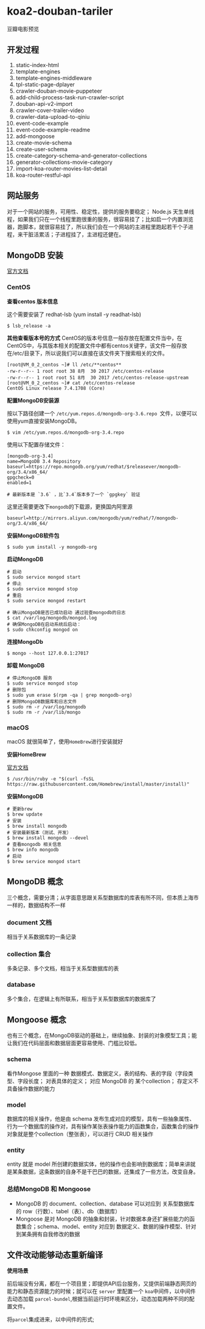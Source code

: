 # koa2-douban-tariler
豆瓣电影预览


## 开发过程

1. static-index-html
2. template-engines
3. template-engines-middleware
4. tpl-static-page-dplayer
5. crawler-douban-movie-puppeteer
6. add-child-process-task-run-crawler-script
7. douban-api-v2-import
8. crawler-cover-trailer-video
9. crawler-data-upload-to-qiniu
10. event-code-example
11. event-code-example-readme
12. add-mongoose
13. create-movie-schema
14. create-user-schema
15. create-category-schema-and-generator-collections
16. generator-collections-movie-category
17. import-koa-router-movies-list-detail
18. koa-router-restful-api
 ## 网站服务

对于一个网站的服务，可用性、稳定性，提供的服务要稳定； Node.js 天生单线程，如果我们只在一个线程里跑很重的服务，很容易挂了；比如启一个内置浏览器，跑脚本，就很容易挂了，所以我们会在一个网站的主进程里跑起若干个子进程，来干脏活累活；子进程挂了，主进程还健在。

## MongoDB 安装

[官方文档](https://docs.mongodb.com)
### CentOS 

**查看centos 版本信息**

这个需要安装了 redhat-lsb (yum install -y readhat-lsb)
```
$ lsb_release -a
```
**其他查看版本号的方式**
CentOS的版本号信息一般存放在配置文件当中，在CentOS中，与其版本相关的配置文件中都有centos关键字，该文件一般存放在/etc/目录下，所以说我们可以直接在该文件夹下搜索相关的文件。

```
[root@VM_0_2_centos ~]# ll /etc/**centos**
-rw-r--r-- 1 root root 38 8月  30 2017 /etc/centos-release
-rw-r--r-- 1 root root 51 8月  30 2017 /etc/centos-release-upstream
[root@VM_0_2_centos ~]# cat /etc/centos-release
CentOS Linux release 7.4.1708 (Core)
```

**配置MongoDB安装源**

按以下路径创建一个 `/etc/yum.repos.d/mongodb-org-3.6.repo `文件，以便可以使用yum直接安装MongoDB。

```
$ vim /etc/yum.repos.d/mongodb-org-3.4.repo
```
使用以下配置存储文件：

```
[mongodb-org-3.4]
name=MongoDB 3.4 Repository
baseurl=https://repo.mongodb.org/yum/redhat/$releasever/mongodb-org/3.4/x86_64/
gpgcheck=0
enabled=1

# 最新版本是 `3.6` ，比`3.4`版本多了一个 `gpgkey` 验证
```
这里还需要更改下`mongodb`的下载源，更换国内阿里源

```
baseurl=http://mirrors.aliyun.com/mongodb/yum/redhat/7/mongodb-org/3.4/x86_64/
```

**安装MongoDB软件包**

```
$ sudo yum install -y mongodb-org
```

**启动MongoDB**

```
# 启动
$ sudo service mongod start
# 停止
$ sudo service mongod stop
# 重启
$ sudo service mongod restart

# 确认MongoDB是否已成功启动 通过验查mongodb的日志
$ cat /var/log/mongodb/mongod.log
# 确保MongoDB在启动系统后启动：
$ sudo chkconfig mongod on
```
**连接MongoDb**

```
$ mongo --host 127.0.0.1:27017
```

**卸载 MongoDB**

```
# 停止MongoDB 服务
$ sudo service mongod stop
# 删除包
$ sudo yum erase $(rpm -qa | grep mongodb-org)
# 删除MongoDB数据库和日志文件
$ sudo rm -r /var/log/mongodb
$ sudo rm -r /var/lib/mongo
```

### macOS

macOS 就很简单了，使用`HomeBrew`进行安装就好

**安装HomeBrew**

[官方文档](https://brew.sh/)

```
$ /usr/bin/ruby -e "$(curl -fsSL https://raw.githubusercontent.com/Homebrew/install/master/install)"
```

**安装MongoDB**

```
# 更新brew
$ brew update
# 安装
$ brew install mongodb
# 安装最新版本（测试、开发）
$ brew install mongodb --devel
# 查看mongodb 相关信息
$ brew info mongodb
# 启动
$ brew service mongod start
```

## MongoDB 概念

三个概念，需要分清；从字面意思跟关系型数据库的库表有所不同，但本质上海市一样的，数据结构不一样
### document 文档

相当于关系数据库的一条记录

### collection 集合

多条记录、多个文档，相当于关系型数据库的表
### database

多个集合，在逻辑上有所联系，相当于关系型数据库的数据库了
## Mongoose 概念

也有三个概念，在MongoDB驱动的基础上，继续抽象、封装的对象模型工具；能让我们在代码层面和数据层面更容易使用、门槛比较低。

### schema

看作Mongose 里面的一种 数据模式、数据定义，表的结构、表的字段（字段类型、字段长度； 对表具体的定义； 对应 MongoDB 的 某个collection； 存定义不具备操作数据的能力
### model

数据库的相关操作，他是由 schema 发布生成对应的模型，具有一些抽象属性、行为一个数据库的操作对，具有操作某张表操作能力的函数集合，函数集合的操作对象就是整个collection（整张表），可以进行 CRUD 相关操作
###  entity

entity 就是 model 所创建的数据实体，他的操作也会影响到数据库；简单来讲就是某条数据，这条数据的自身不是干巴巴的数据，还集成了一些方法，改变自身。

### 总结MongoDB 和 Mongoose

* MongoDB 的 document、collection、database 可以对应到 关系型数据库的 row（行数）、tabel（表）、db（数据库）
* Mongoose 是对 MongoDB 的抽象和封装，针对数据本身还扩展些能力的函数集合；schema、model、entity 对应到 数据定义、数据的操作模型、针对到某条拥有自我修改的数据

## 文件改动能够动态重新编译

**使用场景**

前后端没有分离，都在一个项目里；即提供API后台服务，又提供前端静态网页的能力和静态资源能力的时候；就可以在 `server` 里配置一个 `koa`中间件，以中间件去动态加载 `parcel-bundel`,根据当前运行时环境来区分，动态加载两种不同的配置文件。

将`parcel`集成进来，以中间件的形式;
